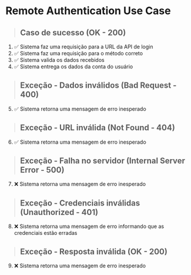 # Remote Authentication Use Case

> ## Caso de sucesso (OK - 200)
1. ✅ Sistema faz uma requisição para a URL da API de login
2. ✅ Sistema faz uma requisição para o método correto
3. ✅ Sistema valida os dados recebidos
4. ✅ Sistema entrega os dados da conta do usuário

> ## Exceção - Dados inválidos (Bad Request - 400)
5. ✅ Sistema retorna uma mensagem de erro inesperado

> ## Exceção - URL inválida (Not Found - 404)
6. ✅ Sistema retorna uma mensagem de erro inesperado

> ## Exceção - Falha no servidor (Internal Server Error - 500)
7. ❌ Sistema retorna uma mensagem de erro inesperado

> ## Exceção - Credenciais inválidas (Unauthorized - 401)
8. ❌ Sistema retorna uma mensagem de erro informando que as credenciais estão erradas

> ## Exceção - Resposta inválida (OK - 200)
9. ❌ Sistema retorna uma mensagem de erro inesperado